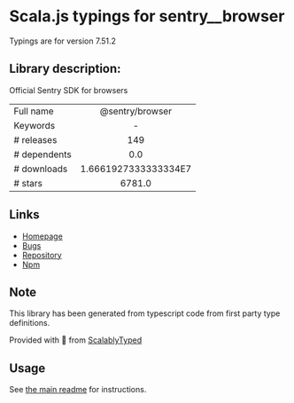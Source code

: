 
# Scala.js typings for sentry__browser

Typings are for version 7.51.2

## Library description:
Official Sentry SDK for browsers

|                    |                 |
| ------------------ | :-------------: |
| Full name          | @sentry/browser |
| Keywords           | - |
| # releases         | 149 |
| # dependents       | 0.0 |
| # downloads        | 1.6661927333333334E7 |
| # stars            | 6781.0 |

## Links
- [Homepage](https://github.com/getsentry/sentry-javascript/tree/master/packages/browser)
- [Bugs](https://github.com/getsentry/sentry-javascript/issues)
- [Repository](https://github.com/getsentry/sentry-javascript)
- [Npm](https://www.npmjs.com/package/%40sentry%2Fbrowser)
    


## Note
This library has been generated from typescript code from first party type definitions.

Provided with :purple_heart: from [ScalablyTyped](https://github.com/oyvindberg/ScalablyTyped)

## Usage
See [the main readme](../../readme.md) for instructions.


